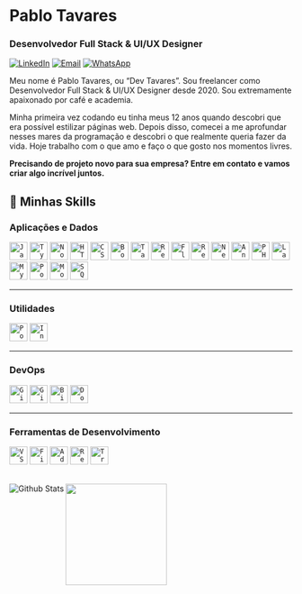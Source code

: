 # Pablo Tavares

### Desenvolvedor Full Stack & UI/UX Designer

[![LinkedIn](https://img.shields.io/badge/-LinkedIn-0077B5?style=flat&logo=linkedin&logoColor=white)](https://www.linkedin.com/in/pablo-francisco-b74179247)
[![Email](https://img.shields.io/badge/-Gmail-EA4335?style=flat&logo=gmail&logoColor=white)](mailto:pabloftavares460@gmail.com)
[![WhatsApp](https://img.shields.io/badge/-WhatsApp-25D366?style=flat&logo=whatsapp&logoColor=white)](https://wa.me/5583986669294)

Meu nome é Pablo Tavares, ou “Dev Tavares”. Sou freelancer como Desenvolvedor Full Stack & UI/UX Designer desde 2020. Sou extremamente apaixonado por café e academia.

Minha primeira vez codando eu tinha meus 12 anos quando descobri que era possível estilizar páginas web. Depois disso, comecei a me aprofundar nesses mares da programação e descobri o que realmente queria fazer da vida. Hoje trabalho com o que amo e faço o que gosto nos momentos livres.

**Precisando de projeto novo para sua empresa? Entre em contato e vamos criar algo incrível juntos.**

## 🚀 Minhas Skills

### **Aplicações e Dados**

<code><img height="32" src="https://cdn.jsdelivr.net/gh/devicons/devicon/icons/javascript/javascript-original.svg" alt="JavaScript"/></code>
<code><img height="32" src="https://cdn.jsdelivr.net/gh/devicons/devicon/icons/typescript/typescript-original.svg" alt="TypeScript"/></code>
<code><img height="32" src="https://cdn.jsdelivr.net/gh/devicons/devicon/icons/nodejs/nodejs-original.svg" alt="Node.js"/></code>
<code><img height="32" src="https://cdn.jsdelivr.net/gh/devicons/devicon/icons/html5/html5-original.svg" alt="HTML5"/></code>
<code><img height="32" src="https://cdn.jsdelivr.net/gh/devicons/devicon/icons/css3/css3-original.svg" alt="CSS3"/></code>
<code><img height="32" src="https://cdn.jsdelivr.net/gh/devicons/devicon/icons/bootstrap/bootstrap-original.svg" alt="Bootstrap"/></code>
<code><img height="32" src="https://www.vectorlogo.zone/logos/tailwindcss/tailwindcss-icon.svg" alt="Tailwind CSS"/></code>
<code><img height="32" src="https://cdn.jsdelivr.net/gh/devicons/devicon/icons/react/react-original.svg" alt="React"/></code>
<code><img height="32" src="https://cdn.jsdelivr.net/gh/devicons/devicon/icons/flutter/flutter-original.svg" alt="Flutter"/></code>
<code><img height="32" src="https://cdn.jsdelivr.net/gh/devicons/devicon/icons/react/react-original.svg" alt="React Native"/></code>
<code><img height="32" src="https://cdn.jsdelivr.net/gh/devicons/devicon/icons/nextjs/nextjs-original.svg" alt="Next.js"/></code>
<code><img height="32" src="https://cdn.jsdelivr.net/gh/devicons/devicon/icons/angularjs/angularjs-original.svg" alt="Angular"/></code>
<code><img height="32" src="https://cdn.jsdelivr.net/gh/devicons/devicon/icons/php/php-original.svg" alt="PHP"/></code>
<code><img height="32" src="https://cdn.jsdelivr.net/gh/devicons/devicon/icons/laravel/laravel-original.svg" alt="Laravel"/></code>
<code><img height="32" src="https://cdn.jsdelivr.net/gh/devicons/devicon/icons/mysql/mysql-original.svg" alt="MySQL"/></code>
<code><img height="32" src="https://cdn.jsdelivr.net/gh/devicons/devicon/icons/postgresql/postgresql-original.svg" alt="PostgreSQL"/></code>
<code><img height="32" src="https://cdn.jsdelivr.net/gh/devicons/devicon/icons/mongodb/mongodb-original.svg" alt="MongoDB"/></code>
<code><img height="32" src="https://cdn.jsdelivr.net/gh/devicons/devicon/icons/sqlite/sqlite-original.svg" alt="SQLite"/></code>

---

### **Utilidades**

<code><img height="32" src="https://cdn.jsdelivr.net/gh/devicons/devicon/icons/postman/postman-original.svg" alt="Postman"/></code>
<code><img height="32" src="https://cdn.jsdelivr.net/gh/devicons/devicon/icons/insomnia/insomnia-original.svg" alt="Insomnia"/></code>

---

### **DevOps**

<code><img height="32" src="https://cdn.jsdelivr.net/gh/devicons/devicon/icons/git/git-original.svg" alt="Git"/></code>
<code><img height="32" src="https://cdn.jsdelivr.net/gh/devicons/devicon/icons/github/github-original.svg" alt="GitHub"/></code>
<code><img height="32" src="https://cdn.jsdelivr.net/gh/devicons/devicon/icons/bitbucket/bitbucket-original.svg" alt="Bitbucket"/></code>
<code><img height="32" src="https://cdn.jsdelivr.net/gh/devicons/devicon/icons/docker/docker-original.svg" alt="Docker"/></code>

---

### **Ferramentas de Desenvolvimento**

<code><img height="32" src="https://cdn.jsdelivr.net/gh/devicons/devicon/icons/vscode/vscode-original.svg" alt="VS Code"/></code>
<code><img height="32" src="https://cdn.jsdelivr.net/gh/devicons/devicon/icons/figma/figma-original.svg" alt="Figma"/></code>
<code><img height="32" src="https://cdn.jsdelivr.net/gh/devicons/devicon/icons/xd/xd-plain.svg" alt="Adobe XD"/></code>
<code><img height="32" src="https://img.shields.io/badge/-Redmine-B32024?style=flat&logo=redmine&logoColor=white" alt="Redmine"/></code>
<code><img height="32" src="https://cdn.jsdelivr.net/gh/devicons/devicon/icons/trello/trello-plain.svg" alt="Trello"/></code>

<br/>

<a href="https://github.com/ghostpf" title="Perfil do Pablo">
  <img height="180em" src="https://github-readme-stats.vercel.app/api?username=ghostpf&theme=dark&show_icons=true" />
  <img
        align="left"
        src="https://github-readme-stats.vercel.app/api/top-langs/?username=ghostpf&theme=dark&hide_border=false&include_all_commits=true&count_private=true&layout=compact"
        alt="Github Stats"
      />
</a>
